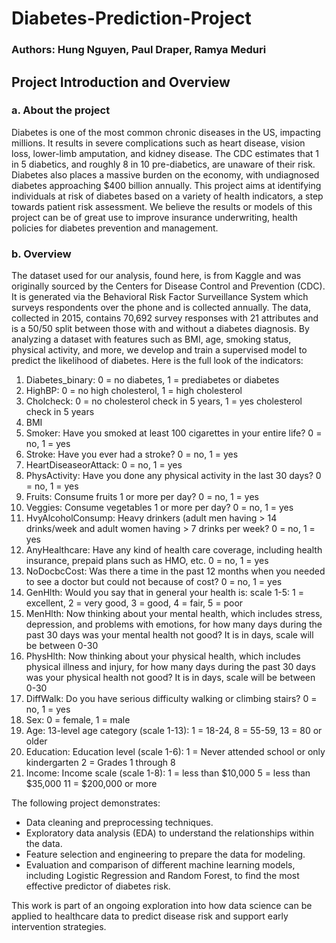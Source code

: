 # Diabetes-Prediction-Project
### Authors: Hung Nguyen, Paul Draper, Ramya Meduri

## Project Introduction and Overview
### a. About the project
Diabetes is one of the most common chronic diseases in the US, impacting millions. It results in severe complications such as heart disease, vision loss, lower-limb amputation, and kidney disease. The CDC estimates that 1 in 5 diabetics, and roughly 8 in 10 pre-diabetics, are unaware of their risk. Diabetes also places a massive burden on the economy, with undiagnosed diabetes approaching $400 billion annually.
This project aims at identifying individuals at risk of diabetes based on a variety of health indicators, a step towards patient risk assessment. We believe the results or models of this project can be of great use to improve insurance underwriting, health policies for diabetes prevention and management.
### b. Overview
The dataset used for our analysis, found here,  is from Kaggle and was originally sourced by the Centers for Disease Control and Prevention (CDC). It is generated via the Behavioral Risk Factor Surveillance System which surveys respondents over the phone and is collected annually. The data, collected in 2015, contains 70,692 survey responses with 21 attributes and is a 50/50 split between those with and without a diabetes diagnosis. 
By analyzing a dataset with features such as BMI, age, smoking status, physical activity, and more, we develop and train a supervised model to predict the likelihood of diabetes. Here is the full look of the indicators:
1. Diabetes_binary: 0 = no diabetes, 1 = prediabetes or diabetes
2. HighBP: 0 =  no high cholesterol, 1 = high cholesterol
3. Cholcheck: 0 = no cholesterol check in 5 years, 1 = yes cholesterol check in 5 years
4. BMI
5. Smoker: Have you smoked at least 100 cigarettes in your entire life? 0 = no, 1 = yes
6. Stroke: Have you ever had a stroke? 0 = no, 1 = yes
7. HeartDiseaseorAttack: 0 = no, 1 = yes
8. PhysActivity: Have you done any physical activity in the last 30 days? 0 = no, 1 = yes
9. Fruits: Consume fruits 1 or more per day? 0 = no, 1 = yes
10. Veggies: Consume vegetables 1 or more per day? 0 = no, 1 = yes
11. HvyAlcoholConsump: Heavy drinkers (adult men having > 14 drinks/week and adult women having > 7 drinks per week? 0 = no, 1 = yes
12. AnyHealthcare: Have any kind of health care coverage, including health insurance, prepaid plans such as HMO, etc. 0 = no, 1 = yes
13. NoDocbcCost: Was there a time in the past 12 months when you needed to see a doctor but could not because of cost? 0 = no, 1 = yes
14. GenHlth: Would you say that in general your health is: scale 1-5: 1 = excellent, 2 = very good, 3 = good, 4 = fair, 5 = poor
15. MenHlth: Now thinking about your mental health, which includes stress, depression, and problems with emotions, for how many days during the past 30 days was your mental health not good? It is in days, scale will be between 0-30
16. PhysHlth: Now thinking about your physical health, which includes physical illness and injury, for how many days during the past 30 days was your physical health not good? It is in days, scale will be between 0-30
17. DiffWalk: Do you have serious difficulty walking or climbing stairs? 0 = no, 1 = yes
18. Sex: 0 = female, 1 = male
19. Age: 13-level age category (scale 1-13): 1 = 18-24, 8 = 55-59, 13 = 80 or older
20. Education: Education level (scale 1-6): 1 = Never attended school or only kindergarten 2 = Grades 1 through 8
21. Income: Income scale (scale 1-8): 1 = less than $10,000 5 = less than $35,000 11 = $200,000 or more

The following project demonstrates:

* Data cleaning and preprocessing techniques.
* Exploratory data analysis (EDA) to understand the relationships within the data.
* Feature selection and engineering to prepare the data for modeling.
* Evaluation and comparison of different machine learning models, including Logistic Regression and Random Forest, to find the most effective predictor of diabetes risk.

This work is part of an ongoing exploration into how data science can be applied to healthcare data to predict disease risk and support early intervention strategies.
